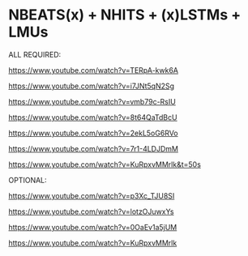 # NBEATS(x) + NHITS + (x)LSTMs + LMUs

ALL REQUIRED:

https://www.youtube.com/watch?v=TERpA-kwk6A

https://www.youtube.com/watch?v=i7JNt5qN2Sg

https://www.youtube.com/watch?v=vmb79c-RsIU

https://www.youtube.com/watch?v=8t64QaTdBcU

https://www.youtube.com/watch?v=2ekL5oG6RVo

https://www.youtube.com/watch?v=7r1-4LDJDmM

https://www.youtube.com/watch?v=KuRpxvMMrlk&t=50s

OPTIONAL:

https://www.youtube.com/watch?v=p3Xc_TJU8SI

https://www.youtube.com/watch?v=lotzOJuwxYs

https://www.youtube.com/watch?v=0OaEv1a5jUM

https://www.youtube.com/watch?v=KuRpxvMMrlk
